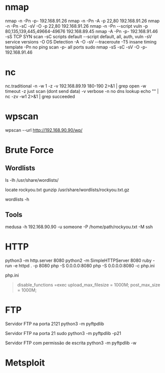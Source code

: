 # nmap

nmap -n -Pn -p- 192.168.91.26
nmap -n -Pn -A -p 22,80 192.168.91.26
nmap -n -Pn -sC -sV -O -p 22,80 192.168.91.26
nmap -n -Pn --script vuln -p 80,135,139,445,49664-49676 192.168.89.45
nmap -A -Pn -p- 192.168.91.46
	-sS	TCP SYN scan
	-sC	scripts default
			--script default, all, auth, vuln
	-sV	service versions
	-O		OS Detection
	-A		-O -sV --traceroute
	-T5	insane timing template
	-Pn	no ping scan
	-p-		all ports
sudo nmap -sS -sC -sV -O -p- 192.168.91.46

# nc

nc.traditional -n -w 1 -z -v 192.168.89.19 180-190 2>&1 | grep open
	-w		timeout
	-z		just scan (dont send data)
	-v		verbose
	-n		no dns lookup
echo "" | nc -zv -w1 <alvo> <range portas> 2>&1 | grep succeeded

# wpscan
wpscan --url http://192.168.90.90/wp/

# Brute Force

## Wordlists
ls -lh /usr/share/wordlists/

locate rockyou.txt
gunzip /usr/share/wordlists/rockyou.txt.gz

wordlists -h

## Tools

medusa -h 192.168.90.90 -u someone -P /home/path/rockyou.txt -M ssh

# HTTP

python3 -m http.server 8080
python2 -m SimpleHTTPServer 8080
ruby -run -e httpd . -p 8080
php -S 0.0.0.0:8080
php -S 0.0.0.0:8080 -c php.ini

php.ini
> disable_functions =exec
> upload_max_filesize = 1000M;
> post_max_size = 1000M;

# FTP

Servidor FTP na porta 2121
python3 -m pyftpdlib

Servidor FTP na porta 21
sudo python3 -m pyftpdlib -p21

Servidor FTP com permissão de escrita
python3 -m pyftpdlib -w

# Metsploit

